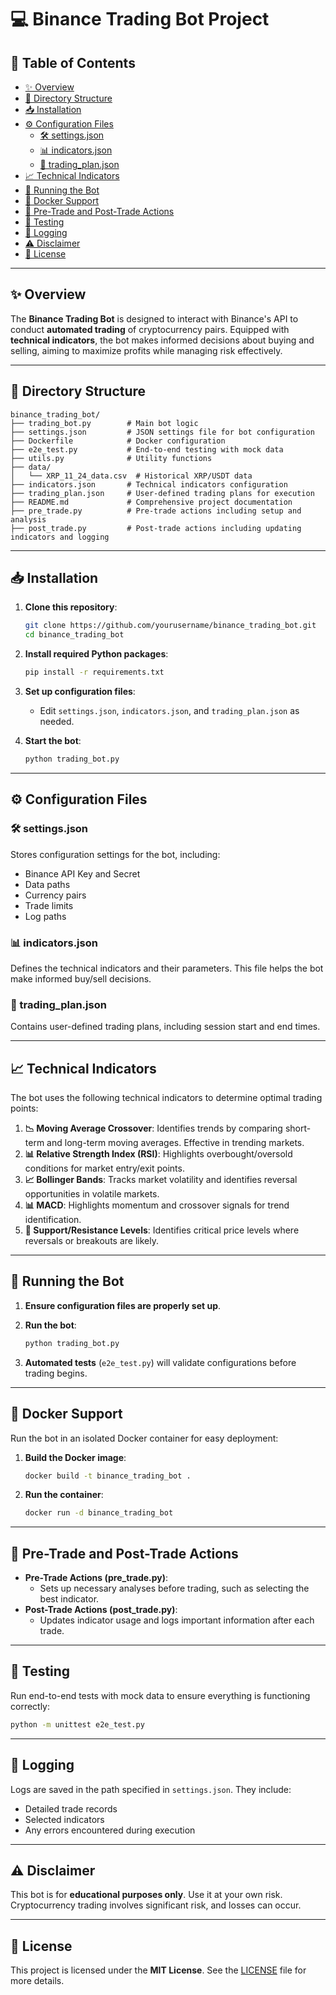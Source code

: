 # 💻 Binance Trading Bot Project

## 📖 Table of Contents
- [✨ Overview](#-overview)
- [📂 Directory Structure](#-directory-structure)
- [📥 Installation](#-installation)
- [⚙️ Configuration Files](#️-configuration-files)
  - [🛠️ settings.json](#️-settingsjson)
  - [📊 indicators.json](#-indicatorsjson)
  - [📜 trading_plan.json](#-trading_planjson)
- [📈 Technical Indicators](#-technical-indicators)
- [🚀 Running the Bot](#-running-the-bot)
- [🐳 Docker Support](#-docker-support)
- [🔄 Pre-Trade and Post-Trade Actions](#-pre-trade-and-post-trade-actions)
- [🧪 Testing](#-testing)
- [📝 Logging](#-logging)
- [⚠️ Disclaimer](#️-disclaimer)
- [📜 License](#-license)

---

## ✨ Overview
The **Binance Trading Bot** is designed to interact with Binance's API to conduct **automated trading** of cryptocurrency pairs. Equipped with **technical indicators**, the bot makes informed decisions about buying and selling, aiming to maximize profits while managing risk effectively.

---

## 📂 Directory Structure
```plaintext
binance_trading_bot/
├── trading_bot.py        # Main bot logic
├── settings.json         # JSON settings file for bot configuration
├── Dockerfile            # Docker configuration
├── e2e_test.py           # End-to-end testing with mock data
├── utils.py              # Utility functions
├── data/
│   └── XRP_11_24_data.csv  # Historical XRP/USDT data
├── indicators.json       # Technical indicators configuration
├── trading_plan.json     # User-defined trading plans for execution
├── README.md             # Comprehensive project documentation
├── pre_trade.py          # Pre-trade actions including setup and analysis
├── post_trade.py         # Post-trade actions including updating indicators and logging
```

---

## 📥 Installation
1. **Clone this repository**:
   ```bash
   git clone https://github.com/yourusername/binance_trading_bot.git
   cd binance_trading_bot
   ```

2. **Install required Python packages**:
   ```bash
   pip install -r requirements.txt
   ```

3. **Set up configuration files**:
   - Edit `settings.json`, `indicators.json`, and `trading_plan.json` as needed.

4. **Start the bot**:
   ```bash
   python trading_bot.py
   ```

---

## ⚙️ Configuration Files

### 🛠️ settings.json
Stores configuration settings for the bot, including:
- Binance API Key and Secret
- Data paths
- Currency pairs
- Trade limits
- Log paths

### 📊 indicators.json
Defines the technical indicators and their parameters. This file helps the bot make informed buy/sell decisions.

### 📜 trading_plan.json
Contains user-defined trading plans, including session start and end times.

---

## 📈 Technical Indicators
The bot uses the following technical indicators to determine optimal trading points:

1. **📉 Moving Average Crossover**: Identifies trends by comparing short-term and long-term moving averages. Effective in trending markets.
2. **📊 Relative Strength Index (RSI)**: Highlights overbought/oversold conditions for market entry/exit points.
3. **📈 Bollinger Bands**: Tracks market volatility and identifies reversal opportunities in volatile markets.
4. **📊 MACD**: Highlights momentum and crossover signals for trend identification.
5. **📏 Support/Resistance Levels**: Identifies critical price levels where reversals or breakouts are likely.

---

## 🚀 Running the Bot
1. **Ensure configuration files are properly set up**.
2. **Run the bot**:
   ```bash
   python trading_bot.py
   ```

3. **Automated tests** (`e2e_test.py`) will validate configurations before trading begins.

---

## 🐳 Docker Support
Run the bot in an isolated Docker container for easy deployment:
1. **Build the Docker image**:
   ```bash
   docker build -t binance_trading_bot .
   ```

2. **Run the container**:
   ```bash
   docker run -d binance_trading_bot
   ```

---

## 🔄 Pre-Trade and Post-Trade Actions
- **Pre-Trade Actions (pre_trade.py)**:
  - Sets up necessary analyses before trading, such as selecting the best indicator.
- **Post-Trade Actions (post_trade.py)**:
  - Updates indicator usage and logs important information after each trade.

---

## 🧪 Testing
Run end-to-end tests with mock data to ensure everything is functioning correctly:
```bash
python -m unittest e2e_test.py
```

---

## 📝 Logging
Logs are saved in the path specified in `settings.json`. They include:
- Detailed trade records
- Selected indicators
- Any errors encountered during execution

---

## ⚠️ Disclaimer
This bot is for **educational purposes only**. Use it at your own risk. Cryptocurrency trading involves significant risk, and losses can occur.

---

## 📜 License
This project is licensed under the **MIT License**. See the [LICENSE](LICENSE) file for more details.
